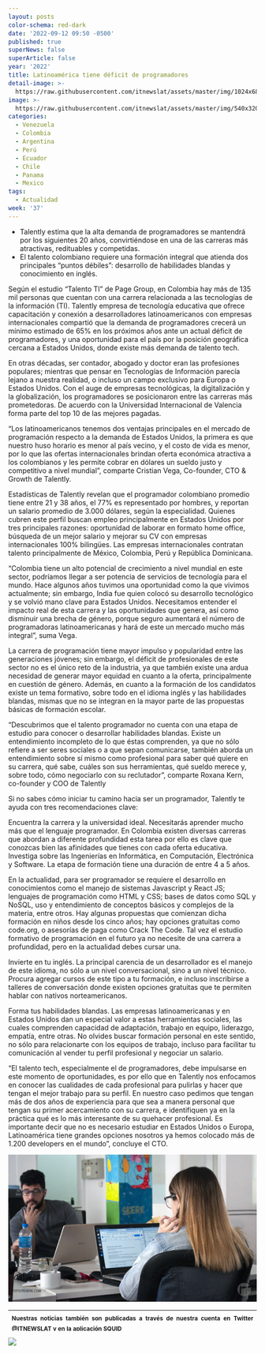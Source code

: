 ```yaml
---
layout: posts
color-schema: red-dark
date: '2022-09-12 09:50 -0500'
published: true
superNews: false
superArticle: false
year: '2022'
title: Latinoamérica tiene déficit de programadores
detail-image: >-
  https://raw.githubusercontent.com/itnewslat/assets/master/img/1024x680/Programador-g.jpg
image: >-
  https://raw.githubusercontent.com/itnewslat/assets/master/img/540x320/Programador-p.jpg
categories:
  - Venezuela
  - Colombia
  - Argentina
  - Perú
  - Ecuador
  - Chile
  - Panama
  - Mexico
tags:
  - Actualidad
week: '37'
---
```

- Talently estima que la alta demanda de programadores se mantendrá por los siguientes 20 años, convirtiéndose en una de las carreras más atractivas, redituables y competidas.
- El talento colombiano requiere una formación integral que atienda dos principales “puntos débiles”: desarrollo de habilidades blandas y conocimiento en inglés.

Según el estudio “Talento TI” de Page Group, en Colombia hay más de 135 mil personas que cuentan con una carrera relacionada a las tecnologías de la información (TI). Talently empresa de tecnología educativa que ofrece capacitación y conexión a desarrolladores latinoamericanos con empresas internacionales compartió que la demanda de programadores crecerá un mínimo estimado de 65% en los próximos años ante un actual déficit de programadores, y una oportunidad para el país por la posición geográfica cercana a Estados Unidos, donde existe más demanda de talento tech.
 
En otras décadas, ser contador, abogado y doctor eran las profesiones populares; mientras que pensar en Tecnologías de Información parecía lejano a nuestra realidad, o incluso un campo exclusivo para Europa o Estados Unidos. Con el auge de empresas tecnológicas, la digitalización y la globalización, los programadores se posicionaron entre las carreras más prometedoras. De acuerdo con la Universidad Internacional de Valencia forma parte del top 10 de las mejores pagadas.
 
“Los latinoamericanos tenemos dos ventajas principales en el mercado de programación respecto a la demanda de Estados Unidos, la primera es que nuestro huso horario es menor al país vecino, y el costo de vida es menor, por lo que las ofertas internacionales brindan oferta económica atractiva a los colombianos y les permite cobrar en dólares un sueldo justo y competitivo a nivel mundial”, comparte Cristian Vega, Co-founder, CTO & Growth de Talently.
 
Estadísticas de Talently revelan que el programador colombiano promedio tiene entre  21 y 38 años, el 77% es representado por hombres, y reportan un salario promedio de 3.000 dólares, según la especialidad. Quienes cubren este perfil buscan empleo principalmente en Estados Unidos por tres principales razones: oportunidad de laborar en formato home office, búsqueda de un mejor salario y mejorar su CV con empresas internacionales 100% bilingües. Las empresas internacionales contratan talento principalmente de México, Colombia, Perú y República Dominicana.
 
“Colombia tiene un alto potencial de crecimiento a nivel mundial en este sector, podríamos llegar a ser potencia de servicios de tecnología para el mundo. Hace algunos años tuvimos una oportunidad como la que vivimos actualmente; sin embargo, India fue quien colocó su desarrollo tecnológico y se volvió mano clave para Estados Unidos. Necesitamos entender el impacto real de esta carrera y las oportunidades que genera, así como disminuir una brecha de género, porque seguro aumentará el número de programadoras latinoamericanas y hará de este un mercado mucho más integral”, suma Vega.
 
La carrera de programación tiene mayor impulso y popularidad entre las generaciones jóvenes; sin embargo, el déficit de profesionales de este sector no es el único reto de la industria, ya que también existe una ardua necesidad de generar mayor equidad en cuanto a la oferta, principalmente en cuestión de género. Además, en cuanto a la formación de los candidatos existe un tema formativo, sobre todo en el idioma inglés y las habilidades blandas, mismas que no se integran en la mayor parte de las propuestas básicas de formación escolar.
 
“Descubrimos que el talento programador no cuenta con una etapa de estudio para conocer o desarrollar habilidades blandas. Existe un entendimiento incompleto de lo que éstas comprenden, ya que no sólo refiere a ser seres sociales o a que sepan comunicarse, también aborda un entendimiento sobre sí mismo como profesional para saber qué quiere en su carrera, qué sabe, cuáles son sus herramientas, qué sueldo merece y, sobre todo, cómo negociarlo con su reclutador”, comparte Roxana Kern, co-founder y COO de Talently
 
Si no sabes cómo iniciar tu camino hacia ser un programador, Talently te ayuda con tres recomendaciones clave:
 
Encuentra la carrera y la universidad ideal.  Necesitarás aprender mucho más que el lenguaje programador. En Colombia existen diversas carreras que abordan a diferente profundidad esta tarea por ello es clave que conozcas bien las afinidades que tienes con cada oferta educativa. Investiga sobre las Ingenierías en Informática, en Computación, Electrónica y Software. La etapa de formación tiene una duración de entre 4 a 5 años.
 
En la actualidad, para ser programador se requiere el desarrollo en conocimientos como el manejo de sistemas Javascript y React JS; lenguajes de programación como HTML y CSS; bases de datos como SQL y NoSQL, uso y entendimiento de conceptos básicos y complejos de la materia, entre otros. Hay algunas propuestas que comienzan dicha formación en niños desde los cinco años; hay opciones gratuitas como code.org, o asesorías de paga como Crack The Code. Tal vez el estudio formativo de programación en el futuro ya no necesite de una carrera a profundidad, pero en la actualidad debes cursar una.
 
Invierte en tu inglés.  La principal carencia de un desarrollador es el manejo de este idioma, no sólo a un nivel conversacional, sino a un nivel técnico. Procura agregar cursos de este tipo a tu formación, e incluso inscribirse a talleres de conversación donde existen opciones gratuitas que te permiten hablar con nativos norteamericanos. 
 
Forma tus habilidades blandas. Las empresas latinoamericanas y en Estados Unidos dan un especial valor a estas herramientas sociales, las cuales comprenden capacidad de adaptación, trabajo en equipo, liderazgo, empatía, entre otras. No olvides buscar formación personal en este sentido, no sólo para relacionarte con los equipos de trabajo, incluso para facilitar tu comunicación al vender tu perfil profesional y negociar un salario.
 
“El talento tech, especialmente el de programadores, debe impulsarse en este momento de oportunidades, es por ello que en Talently nos enfocamos en conocer las cualidades de cada profesional para pulirlas y hacer que tengan el mejor trabajo para su perfil. En nuestro caso pedimos que tengan más de dos años de experiencia para que sea a manera personal que tengan su primer acercamiento con su carrera, e identifiquen ya en la práctica qué es lo más interesante de su quehacer profesional. Es importante decir que no es necesario estudiar en Estados Unidos o Europa, Latinoamérica tiene grandes opciones nosotros ya hemos colocado más de 1.200 developers en el mundo”, concluye el CTO.

![](https://raw.githubusercontent.com/itnewslat/assets/master/img/540x320/Programador-p.jpg)

<table style="height: 42px;" width="569">
<tbody>
<tr>
<td style="text-align: justify;"><sub><strong>Nuestras noticias también son publicadas a través de nuestra cuenta en Twitter <a href="https://twitter.com/itnewslat?lang=es">@ITNEWSLAT</a> y en la aplicación <a href="https://squidapp.co/en/">SQUID</a></strong></sub></td>
</tr>
</tbody>
</table>

<img src="https://tracker.metricool.com/c3po.jpg?hash=56f88a41e39ab42c063cc51676587a04"/>